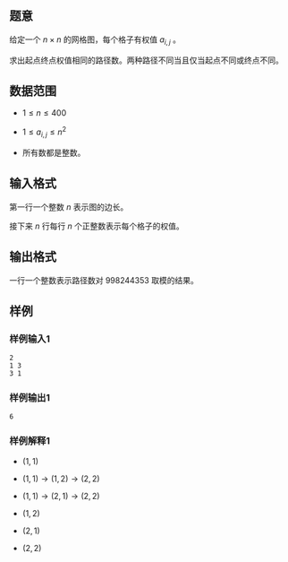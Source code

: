 ## 题意

给定一个 $n \times n$ 的网格图，每个格子有权值 $a_{i,j}$ 。

求出起点终点权值相同的路径数。两种路径不同当且仅当起点不同或终点不同。

## 数据范围

- $1 \leq n \leq 400$

- $1 \leq a_{i,j} \leq n^2$

- 所有数都是整数。

## 输入格式

第一行一个整数 $n$ 表示图的边长。

接下来 $n$ 行每行 $n$ 个正整数表示每个格子的权值。

## 输出格式

一行一个整数表示路径数对 $998244353$ 取模的结果。

## 样例

### 样例输入1

```
2
1 3
3 1
```

### 样例输出1

```
6
```

### 样例解释1

- $(1,1)$

- $(1,1) \rightarrow (1,2) \rightarrow (2,2)$

- $(1,1) \rightarrow (2,1) \rightarrow(2,2)$ 

- $(1,2)$

- $(2,1)$

- $(2,2)$
